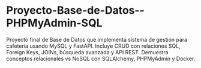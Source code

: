 # Proyecto-Base-de-Datos--PHPMyAdmin-SQL
Proyecto final de Base de Datos que implementa sistema de gestión para cafetería usando MySQL y FastAPI. Incluye CRUD con relaciones SQL, Foreign Keys, JOINs, búsqueda avanzada y API REST. Demuestra conceptos relacionales vs NoSQL con SQLAlchemy, PHPMyAdmin y Docker.
